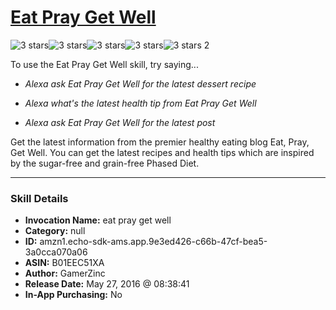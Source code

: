 # [Eat Pray Get Well](http://alexa.amazon.com/#skills/amzn1.echo-sdk-ams.app.9e3ed426-c66b-47cf-bea5-3a0cca070a06)
![3 stars](../../images/ic_star_black_18dp_1x.png)![3 stars](../../images/ic_star_black_18dp_1x.png)![3 stars](../../images/ic_star_black_18dp_1x.png)![3 stars](../../images/ic_star_border_black_18dp_1x.png)![3 stars](../../images/ic_star_border_black_18dp_1x.png) 2

To use the Eat Pray Get Well skill, try saying...

* *Alexa ask Eat Pray Get Well for the latest dessert recipe*

* *Alexa what's the latest health tip from Eat Pray Get Well*

* *Alexa ask Eat Pray Get Well for the latest post*

Get the latest information from the premier healthy eating blog Eat, Pray, Get Well.  You can get the latest recipes and health tips which are inspired by the sugar-free and grain-free Phased Diet.

***

### Skill Details

* **Invocation Name:** eat pray get well
* **Category:** null
* **ID:** amzn1.echo-sdk-ams.app.9e3ed426-c66b-47cf-bea5-3a0cca070a06
* **ASIN:** B01EEC51XA
* **Author:** GamerZinc
* **Release Date:** May 27, 2016 @ 08:38:41
* **In-App Purchasing:** No
